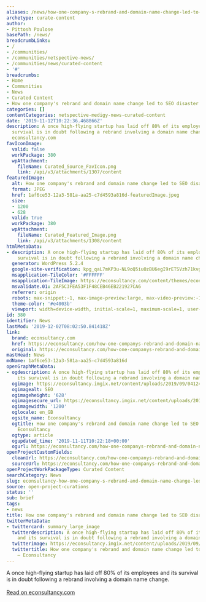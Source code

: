 ```yaml
---
aliases: /news/how-one-company-s-rebrand-and-domain-name-change-led-to-seo-disaster
archetype: curate-content
author:
- Pittosh Poulose
basePath: /news/
breadcrumbLinks:
- /
- /communities/
- /communities/netspective-news/
- /communities/news/curated-content
- '#'
breadcrumbs:
- Home
- Communities
- News
- Curated Content
- How one company's rebrand and domain name change led to SEO disaster
categories: []
contentCategories: netspective-medigy-news-curated-content
date: '2019-11-12T10:22:36.468866Z'
description: A once high-flying startup has laid off 80% of its employees and its
  survival is in doubt following a rebrand involving a domain name change.Read on
  econsultancy.com
favIconImage:
  valid: false
  workPackage: 380
  wpAttachment:
    fileName: Curated_Source_FavIcon.png
    link: /api/v3/attachments/1307/content
featuredImage:
  alt: How one company's rebrand and domain name change led to SEO disaster
  format: JPEG
  href: 1af6ce53-12a3-581a-aa25-c7d4593a816d-featuredImage.jpeg
  size:
  - 1200
  - 628
  valid: true
  workPackage: 380
  wpAttachment:
    fileName: Curated_Featured_Image.png
    link: /api/v3/attachments/1308/content
htmlMetaData:
- description: A once high-flying startup has laid off 80% of its employees and its
    survival is in doubt following a rebrand involving a domain name change.
  generator: WordPress 5.2.4
  google-site-verification: kpg_qaL7mKP3u-NL9oQ5iuOzBU6egI9rETSVzh71kvg
  msapplication-TileColor: '#FFFFFF'
  msapplication-TileImage: https://econsultancy.com/content/themes/econ/images/missing.svg
  msvalidate.01: 2AF5C3FEA53F1F48CEB46EB221927CA6
  referrer: origin
  robots: max-snippet:-1, max-image-preview:large, max-video-preview:-1
  theme-color: '#e4003b'
  viewport: width=device-width, initial-scale=1, maximum-scale=1, user-scalable=no
id: 380
identifier: News
lastMod: '2019-12-02T08:02:50.841418Z'
link:
  brand: econsultancy.com
  href: https://econsultancy.com/how-one-companys-rebrand-and-domain-name-change-led-to-seo-disaster/
  original: https://econsultancy.com/how-one-companys-rebrand-and-domain-name-change-led-to-seo-disaster/
mastHead: News
mdName: 1af6ce53-12a3-581a-aa25-c7d4593a816d
openGraphMetaData:
- ogdescription: A once high-flying startup has laid off 80% of its employees and
    its survival is in doubt following a rebrand involving a domain name change.
  ogimage: https://econsultancy.imgix.net/content/uploads/2019/09/04124332/SEO3.png
  ogimagealt: SEO
  ogimageheight: '628'
  ogimagesecure_url: https://econsultancy.imgix.net/content/uploads/2019/09/04124332/SEO3.png
  ogimagewidth: '1200'
  oglocale: en_GB
  ogsite_name: Econsultancy
  ogtitle: How one company's rebrand and domain name change led to SEO disaster –
    Econsultancy
  ogtype: article
  ogupdated_time: '2019-11-11T10:22:18+00:00'
  ogurl: https://econsultancy.com/how-one-companys-rebrand-and-domain-name-change-led-to-seo-disaster/
openProjectCustomFields:
  cleanUrl: https://econsultancy.com/how-one-companys-rebrand-and-domain-name-change-led-to-seo-disaster/
  sourceUrl: https://econsultancy.com/how-one-companys-rebrand-and-domain-name-change-led-to-seo-disaster/
openProjectWorkPackageType: Curated Content
searchCategory: News
slug: econsultancy-how-one-company-s-rebrand-and-domain-name-change-led-to-seo-disaster
source: open-project-curations
status: ''
sub: brief
tags:
- news
title: How one company's rebrand and domain name change led to SEO disaster
twitterMetaData:
- twittercard: summary_large_image
  twitterdescription: A once high-flying startup has laid off 80% of its employees
    and its survival is in doubt following a rebrand involving a domain name change.
  twitterimage: https://econsultancy.imgix.net/content/uploads/2019/09/04124332/SEO3.png
  twittertitle: How one company's rebrand and domain name change led to SEO disaster
    – Econsultancy
---
```


A once high-flying startup has laid off 80% of its employees and its survival is in doubt following a rebrand involving a domain name change.<br><br><a target="_blank" href=https://econsultancy.com/how-one-companys-rebrand-and-domain-name-change-led-to-seo-disaster/>Read on econsultancy.com</a>